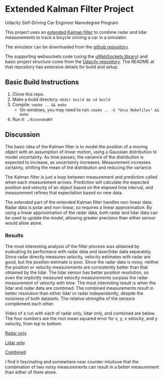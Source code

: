 # Extended Kalman Filter Project
Udacity Self-Driving Car Engineer Nanodegree Program

This project uses an [extended Kalman filter](https://en.wikipedia.org/wiki/Extended_Kalman_filter) to combine radar and lidar measurements to track a bicycle circling a car in a simulator.

The simulator can be downloaded from the [github repository](https://github.com/udacity/self-driving-car-sim/releases).

The supporting websockets code (using the [uWebSockets library](https://github.com/uNetworking/uWebSockets)) and basic project structure come from the [Udacity repository](https://github.com/udacity/CarND-Extended-Kalman-Filter-Project).
The README at that repository has extensive details for build and setup.

## Basic Build Instructions

1. Clone this repo.
2. Make a build directory: `mkdir build && cd build`
3. Compile: `cmake .. && make` 
   * On windows, you may need to run: `cmake .. -G "Unix Makefiles" && make`
4. Run it: `./ExtendedKF `

## Discussion
The basic idea of the Kalman filter is to model the position of a moving object with an assumption of linear motion, using a Gaussian distribution to model uncertainty. As time passes, the variance of the distribution is expected to increase, as uncertainty increases. Measurement increases certainty, shifting the mean of the distribution and reducing the variance.

The Kalman filter is just a loop between measurement and prediction called when each measurement arrives. Prediction will calculate the expected position and velocity of an object based on the elapsed time interval, and measurement refines that expectation based on new data.

The _extended_ part of the extended Kalman filter handles non-linear data. Radar data is polar and non-linear, so requires a linear approximation. By using a linear approximation of the radar data, both radar and lidar data can be used to update the model, allowing greater precision than either sensor would allow alone.

### Results
The most interesting analysis of the filter process was obtained by evaluating its performace with radar data and laser/lidar data separately. Since radar directly measures velocity, velocity estimates with radar are good, but the position estimate is poor. Since the radar data is noisy, neither the position or velocity measurements are consistently better than that obtained by the lidar. The lidar sensor has better position resolution, so even the implicitly measured velocity measurements surpass the radar measurement of velocity with time.
The most interesting result is when the lidar and radar data are combined. The combined measurements result in better resolution than either lidar or radar independently, despite the noisiness of both datasets. The relative strengths of the sensors complement each other.

Video of a run with each of radar only, lidar only, and combined are below. The four numbers are the root mean squared error for x, y, x velocity, and y velocity, from top to bottom.

[Radar only](https://youtu.be/R7eTiYUUQhY)

[Lidar only](https://youtu.be/6MBhAVvWBCI)

[Combined](https://youtu.be/F0b7ufukD0U)

I find it fascinating and somewhere near counter-intuituve that the combination of two noisy measurements can result in a better measurement than either of them alone.
